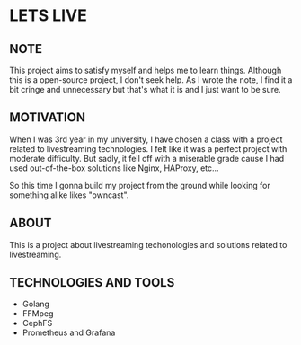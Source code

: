 # LETS LIVE

## NOTE
This project aims to satisfy myself and helps me to learn things. Although this is a open-source project, I don't seek help.
As I wrote the note, I find it a bit cringe and unnecessary but that's what it is and I just want to be sure.

## MOTIVATION
When I was 3rd year in my university, I have chosen a class with a project related to livestreaming technologies. I felt like it was a perfect project with moderate difficulty. But sadly, it fell off with a miserable grade cause I had used out-of-the-box solutions like Nginx, HAProxy, etc...

So this time I gonna build my project from the ground while looking for something alike likes "owncast".

## ABOUT
This is a project about livestreaming techonologies and solutions related to livestreaming.

## TECHNOLOGIES AND TOOLS
- Golang
- FFMpeg
- CephFS
- Prometheus and Grafana
